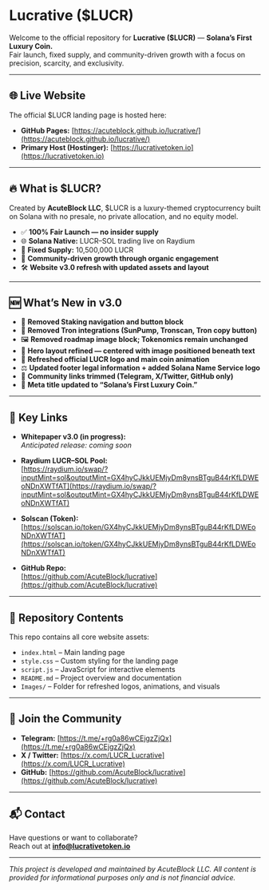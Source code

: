 # Lucrative ($LUCR)

Welcome to the official repository for **Lucrative ($LUCR)** — **Solana’s First Luxury Coin.**  
Fair launch, fixed supply, and community-driven growth with a focus on precision, scarcity, and exclusivity.

---

## 🌐 Live Website
The official $LUCR landing page is hosted here:

- **GitHub Pages:** [https://acuteblock.github.io/lucrative/](https://acuteblock.github.io/lucrative/)
- **Primary Host (Hostinger):** [https://lucrativetoken.io](https://lucrativetoken.io)

---

## 🔥 What is $LUCR?

Created by **AcuteBlock LLC**, $LUCR is a luxury-themed cryptocurrency built on Solana with no presale, no private allocation, and no equity model.  

- ✅ **100% Fair Launch — no insider supply**
- 🌐 **Solana Native:** LUCR–SOL trading live on Raydium
- 🧾 **Fixed Supply:** 10,500,000 LUCR
- 💬 **Community-driven growth through organic engagement**
- 🛠️ **Website v3.0 refresh with updated assets and layout**

---

## 🆕 What’s New in v3.0

- 🎯 **Removed Staking navigation and button block**  
- 💎 **Removed Tron integrations (SunPump, Tronscan, Tron copy button)**  
- 🖼️ **Removed roadmap image block; Tokenomics remain unchanged**  
- 📱 **Hero layout refined — centered with image positioned beneath text**  
- 🎨 **Refreshed official LUCR logo and main coin animation**  
- ⚖️ **Updated footer legal information + added Solana Name Service logo**  
- 🔗 **Community links trimmed (Telegram, X/Twitter, GitHub only)**  
- 🧭 **Meta title updated to “Solana’s First Luxury Coin.”**

---

## 📄 Key Links

- **Whitepaper v3.0 (in progress):**  
  *Anticipated release: coming soon*

- **Raydium LUCR–SOL Pool:**  
  [https://raydium.io/swap/?inputMint=sol&outputMint=GX4hyCJkkUEMjyDm8ynsBTguB44rKfLDWEoNDnXWTfAT](https://raydium.io/swap/?inputMint=sol&outputMint=GX4hyCJkkUEMjyDm8ynsBTguB44rKfLDWEoNDnXWTfAT)

- **Solscan (Token):**  
  [https://solscan.io/token/GX4hyCJkkUEMjyDm8ynsBTguB44rKfLDWEoNDnXWTfAT](https://solscan.io/token/GX4hyCJkkUEMjyDm8ynsBTguB44rKfLDWEoNDnXWTfAT)

- **GitHub Repo:**  
  [https://github.com/AcuteBlock/lucrative](https://github.com/AcuteBlock/lucrative)

---

## 📁 Repository Contents

This repo contains all core website assets:

- `index.html` – Main landing page
- `style.css` – Custom styling for the landing page
- `script.js` – JavaScript for interactive elements
- `README.md` – Project overview and documentation
- `Images/` – Folder for refreshed logos, animations, and visuals

---

## 🤝 Join the Community

- **Telegram:** [https://t.me/+rg0a86wCEjgzZjQx](https://t.me/+rg0a86wCEjgzZjQx)  
- **X / Twitter:** [https://x.com/LUCR_Lucrative](https://x.com/LUCR_Lucrative)  
- **GitHub:** [https://github.com/AcuteBlock/lucrative](https://github.com/AcuteBlock/lucrative)

---

## 📬 Contact

Have questions or want to collaborate?  
Reach out at **info@lucrativetoken.io**

---

*This project is developed and maintained by AcuteBlock LLC. All content is provided for informational purposes only and is not financial advice.*

